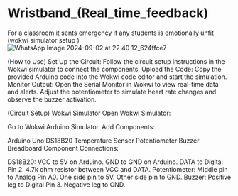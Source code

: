 # Wristband_(Real_time_feedback)
 For a classroom it sents emergency if any students is emotionally unfit
 (wokwi simulator setup )
![WhatsApp Image 2024-09-02 at 22 40 12_624ffce7](https://github.com/user-attachments/assets/0c8ff85f-752c-4123-a1e4-7106cc283b4f)

(How to Use)
Set Up the Circuit: Follow the circuit setup instructions in the Wokwi simulator to connect the components.
Upload the Code: Copy the provided Arduino code into the Wokwi code editor and start the simulation.
Monitor Output: Open the Serial Monitor in Wokwi to view real-time data and alerts. Adjust the potentiometer to simulate heart rate changes and observe the buzzer activation.

(Circuit Setup)
Wokwi Simulator
Open Wokwi Simulator:

Go to Wokwi Arduino Simulator.
Add Components:

Arduino Uno
DS18B20 Temperature Sensor
Potentiometer
Buzzer
Breadboard
Component Connections:

DS18B20:
VCC to 5V on Arduino.
GND to GND on Arduino.
DATA to Digital Pin 2.
4.7k ohm resistor between VCC and DATA.
Potentiometer:
Middle pin to Analog Pin A0.
One side pin to 5V.
Other side pin to GND.
Buzzer:
Positive leg to Digital Pin 3.
Negative leg to GND.

